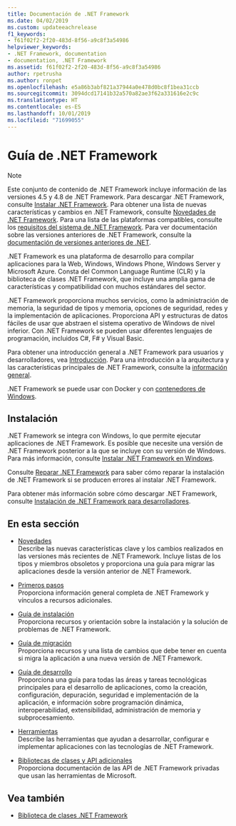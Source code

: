 ```yaml
---
title: Documentación de .NET Framework
ms.date: 04/02/2019
ms.custom: updateeachrelease
f1_keywords:
- f61f02f2-2f20-483d-8f56-a9c8f3a54986
helpviewer_keywords:
- .NET Framework, documentation
- documentation, .NET Framework
ms.assetid: f61f02f2-2f20-483d-8f56-a9c8f3a54986
author: rpetrusha
ms.author: ronpet
ms.openlocfilehash: e5a86b3abf821a37944a0e478d0bc8f1bea31ccb
ms.sourcegitcommit: 3094dcd17141b32a570a82ae3f62a331616e2c9c
ms.translationtype: HT
ms.contentlocale: es-ES
ms.lasthandoff: 10/01/2019
ms.locfileid: "71699055"
---
```

# <a name="net-framework-guide"></a>Guía de .NET Framework

> [!NOTE]
> Este conjunto de contenido de .NET Framework incluye información de las versiones 4.5 y 4.8 de .NET Framework. Para descargar .NET Framework, consulte [Instalar .NET Framework](./install/guide-for-developers.md). Para obtener una lista de nuevas características y cambios en .NET Framework, consulte [Novedades de .NET Framework](./whats-new/index.md). Para una lista de las plataformas compatibles, consulte los [requisitos del sistema de .NET Framework](./get-started/system-requirements.md). Para ver documentación sobre las versiones anteriores de .NET Framework, consulte la [documentación de versiones anteriores de .NET](https://docs.microsoft.com/previous-versions/dotnet/).

.NET Framework es una plataforma de desarrollo para compilar aplicaciones para la Web, Windows, Windows Phone, Windows Server y Microsoft Azure. Consta del Common Language Runtime (CLR) y la biblioteca de clases .NET Framework, que incluye una amplia gama de características y compatibilidad con muchos estándares del sector.

.NET Framework proporciona muchos servicios, como la administración de memoria, la seguridad de tipos y memoria, opciones de seguridad, redes y la implementación de aplicaciones. Proporciona API y estructuras de datos fáciles de usar que abstraen el sistema operativo de Windows de nivel inferior. Con .NET Framework se pueden usar diferentes lenguajes de programación, incluidos C#, F# y Visual Basic.

Para obtener una introducción general a .NET Framework para usuarios y desarrolladores, vea [Introducción](./get-started/index.md). Para una introducción a la arquitectura y las características principales de .NET Framework, consulte la [información general](./get-started/overview.md).

.NET Framework se puede usar con Docker y con [contenedores de Windows](/virtualization/windowscontainers/about/).

## <a name="installation"></a>Instalación

.NET Framework se integra con Windows, lo que permite ejecutar aplicaciones de .NET Framework. Es posible que necesite una versión de .NET Framework posterior a la que se incluye con su versión de Windows. Para más información, consulte [Instalar .NET Framework en Windows](./install/index.md).

Consulte [Reparar .NET Framework](./install/repair.md) para saber cómo reparar la instalación de .NET Framework si se producen errores al instalar .NET Framework.

Para obtener más información sobre cómo descargar .NET Framework, consulte [Instalación de .NET Framework para desarrolladores](./install/guide-for-developers.md).

## <a name="in-this-section"></a>En esta sección

* [Novedades](./whats-new/index.md)  
Describe las nuevas características clave y los cambios realizados en las versiones más recientes de .NET Framework. Incluye listas de los tipos y miembros obsoletos y proporciona una guía para migrar las aplicaciones desde la versión anterior de .NET Framework.

* [Primeros pasos](./get-started/index.md)  
Proporciona información general completa de .NET Framework y vínculos a recursos adicionales.

* [Guía de instalación](./install/index.md)  
Proporciona recursos y orientación sobre la instalación y la solución de problemas de .NET Framework.

* [Guía de migración](./migration-guide/index.md)  
Proporciona recursos y una lista de cambios que debe tener en cuenta si migra la aplicación a una nueva versión de .NET Framework.

* [Guía de desarrollo](./development-guide.md)  
Proporciona una guía para todas las áreas y tareas tecnológicas principales para el desarrollo de aplicaciones, como la creación, configuración, depuración, seguridad e implementación de la aplicación, e información sobre programación dinámica, interoperabilidad, extensibilidad, administración de memoria y subprocesamiento.

* [Herramientas](./tools/index.md)  
Describe las herramientas que ayudan a desarrollar, configurar e implementar aplicaciones con las tecnologías de .NET Framework.

* [Bibliotecas de clases y API adicionales](./additional-apis/index.md)  
Proporciona documentación de las API de .NET Framework privadas que usan las herramientas de Microsoft.

## <a name="see-also"></a>Vea también

- [Biblioteca de clases .NET Framework](/dotnet/api/?view=netframework-4.8)
